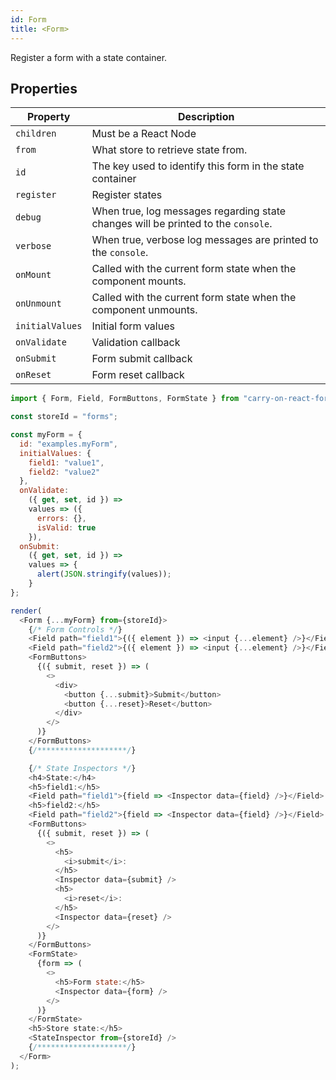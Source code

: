 ```yaml
---
id: Form
title: <Form>
---
```


Register a form with a state container.

## Properties

| Property        | Description                                                                       |
| --------------- | --------------------------------------------------------------------------------- |
| `children`      | Must be a React Node                                                              |
| `from`          | What store to retrieve state from.                                                |
| `id`            | The key used to identify this form in the state container                         |
| `register`      | Register states                                                                   |
| `debug`         | When true, log messages regarding state changes will be printed to the `console`. |
| `verbose`       | When true, verbose log messages are printed to the `console`.                     |
| `onMount`       | Called with the current form state when the component mounts.                     |
| `onUnmount`     | Called with the current form state when the component unmounts.                   |
| `initialValues` | Initial form values                                                               |
| `onValidate`    | Validation callback                                                               |
| `onSubmit`      | Form submit callback                                                              |
| `onReset`       | Form reset callback                                                               |

```js live noInline
import { Form, Field, FormButtons, FormState } from "carry-on-react-forms";

const storeId = "forms";

const myForm = {
  id: "examples.myForm",
  initialValues: {
    field1: "value1",
    field2: "value2"
  },
  onValidate:
    ({ get, set, id }) =>
    values => ({
      errors: {},
      isValid: true
    }),
  onSubmit:
    ({ get, set, id }) =>
    values => {
      alert(JSON.stringify(values));
    }
};

render(
  <Form {...myForm} from={storeId}>
    {/* Form Controls */}
    <Field path="field1">{({ element }) => <input {...element} />}</Field>
    <Field path="field2">{({ element }) => <input {...element} />}</Field>
    <FormButtons>
      {({ submit, reset }) => (
        <>
          <div>
            <button {...submit}>Submit</button>
            <button {...reset}>Reset</button>
          </div>
        </>
      )}
    </FormButtons>
    {/********************/}

    {/* State Inspectors */}
    <h4>State:</h4>
    <h5>field1:</h5>
    <Field path="field1">{field => <Inspector data={field} />}</Field>
    <h5>field2:</h5>
    <Field path="field2">{field => <Inspector data={field} />}</Field>
    <FormButtons>
      {({ submit, reset }) => (
        <>
          <h5>
            <i>submit</i>:
          </h5>
          <Inspector data={submit} />
          <h5>
            <i>reset</i>:
          </h5>
          <Inspector data={reset} />
        </>
      )}
    </FormButtons>
    <FormState>
      {form => (
        <>
          <h5>Form state:</h5>
          <Inspector data={form} />
        </>
      )}
    </FormState>
    <h5>Store state:</h5>
    <StateInspector from={storeId} />
    {/********************/}
  </Form>
);
```
